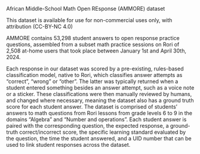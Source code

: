 African Middle-School Math Open REsponse (AMMORE) dataset

This dataset is available for use for non-commercial uses only, with attribution (CC-BY-NC 4.0)


AMMORE contains 53,298 student answers to open response practice questions, assembled from a subset math practice sessions on Rori of 2,508 at-home users that took place between January 1st and April 30th, 2024.

Each response in our dataset was scored by a pre-existing, rules-based classification model, native to Rori, which classifies answer attempts as “correct”, “wrong” or “other”. The latter was typically returned when a student entered something besides an answer attempt, such as a voice note or a sticker. These classifications were then manually reviewed by humans, and changed where necessary, meaning the dataset also has a ground truth score for each student answer. The dataset is comprised of students’ answers to math questions from Rori lessons from grade levels 6 to 9 in the domains “Algebra” and “Number and operations”. Each student answer is paired with the corresponding question, the expected response, a ground-truth correct/incorrect score, the specific learning standard evaluated by the question, the time the student answered, and a UID number that can be used to link student responses across the dataset.
